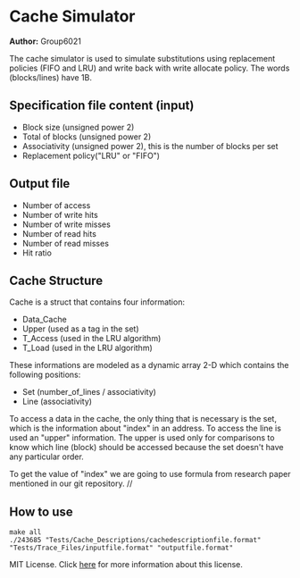 # Cache Simulator

__Author:__ Group6021

The cache simulator is used to simulate substitutions using replacement policies (FIFO and LRU) and write back with write allocate policy. The words (blocks/lines) have 1B.

## Specification file content (input)
* Block size (unsigned power 2)
* Total of blocks (unsigned power 2)
* Associativity (unsigned power 2), this is the number of blocks per set
* Replacement policy("LRU" or "FIFO")

## Output file
* Number of access
* Number of write hits
* Number of write misses
* Number of read hits
* Number of read misses
* Hit ratio

## Cache Structure
Cache is a struct that contains four information:
* Data_Cache
* Upper (used as a tag in the set)
* T_Access (used in the LRU algorithm)
* T_Load (used in the LRU algorithm)

These informations are modeled as a dynamic array 2-D which contains the following positions:
* Set (number_of_lines / associativity)
* Line (associativity)

To access a data in the cache, the only thing that is necessary is the set, which is the information about "index" in an address.
To access the line is used an "upper" information. The upper is used only for comparisons to know which line (block) should be accessed because the set doesn't have any particular order.

To get the value of "index" we are going to use formula from research paper mentioned in our git repository.
//
## How to use
```Terminal
make all
./243685 "Tests/Cache_Descriptions/cachedescriptionfile.format" "Tests/Trace_Files/inputfile.format" "outputfile.format"
```





































































































































































MIT License. Click [here](LICENSE.md) for more information about this license.

